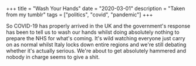 +++
title = "Wash Your Hands"
date = "2020-03-01"
description = "Taken from my tumblr"
tags = ["politics", "covid", "pandemic"]
+++

So COVID-19 has properly arrived in the UK and the government's response has been to tell us to wash our hands whilst doing absolutely nothing to prepare the NHS for what's coming. It's wild watching everyone just carry on as normal whilst Italy locks down entire regions and we're still debating whether it's actually serious. We're about to get absolutely hammered and nobody in charge seems to give a shit.
